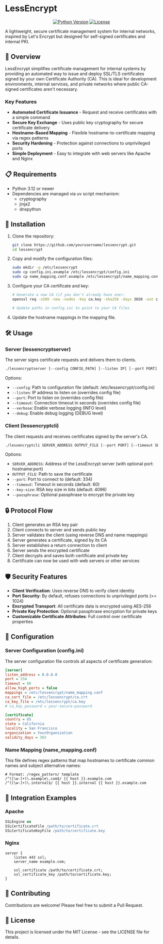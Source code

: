# LessEncrypt

<div align="center">

[![Python Version](https://img.shields.io/badge/python-3.12%2B-blue.svg)](https://www.python.org/downloads/)
[![License](https://img.shields.io/badge/license-MIT-green.svg)](LICENSE)

</div>

A lightweight, secure certificate management system for internal networks, inspired by Let's Encrypt but designed for self-signed certificates and internal PKI.

## 🔑 Overview

LessEncrypt simplifies certificate management for internal systems by providing an automated way to issue and deploy SSL/TLS certificates signed by your own Certificate Authority (CA). This is ideal for development environments, internal services, and private networks where public CA-signed certificates aren't necessary.

### Key Features

- **Automated Certificate Issuance** - Request and receive certificates with a simple command
- **Secure Key Exchange** - Uses public key cryptography for secure certificate delivery
- **Hostname-Based Mapping** - Flexible hostname-to-certificate mapping via regex patterns
- **Security Hardening** - Protection against connections to unprivileged ports
- **Simple Deployment** - Easy to integrate with web servers like Apache and Nginx

## 📋 Requirements

- Python 3.12 or newer
- Dependencies are managed via uv script mechanism:
  - cryptography
  - jinja2
  - dnspython

## 🚀 Installation

1. Clone the repository:
   ```bash
   git clone https://github.com/yourusername/lessencrypt.git
   cd lessencrypt
   ```

2. Copy and modify the configuration files:
   ```bash
   sudo mkdir -p /etc/lessencrypt
   sudo cp config.ini.example /etc/lessencrypt/config.ini
   sudo cp name_mapping.conf.example /etc/lessencrypt/name_mapping.conf
   ```

3. Configure your CA certificate and key:
   ```bash
   # Generate a new CA (if you don't already have one):
   openssl req -x509 -new -nodes -key ca.key -sha256 -days 3650 -out ca.crt
   
   # Update paths in config.ini to point to your CA files
   ```

4. Update the hostname mappings in the mapping file.

## 🛠️ Usage

### Server (lessencryptserver)

The server signs certificate requests and delivers them to clients.

```bash
./lessencryptserver [--config CONFIG_PATH] [--listen IP] [--port PORT] [--timeout SECONDS] [--verbose] [--debug]
```

Options:
- `--config`: Path to configuration file (default: /etc/lessencrypt/config.ini)
- `--listen`: IP address to listen on (overrides config file)
- `--port`: Port to listen on (overrides config file)
- `--timeout`: Connection timeout in seconds (overrides config file)
- `--verbose`: Enable verbose logging (INFO level)
- `--debug`: Enable debug logging (DEBUG level)

### Client (lessencryptcli)

The client requests and receives certificates signed by the server's CA.

```bash
./lessencryptcli SERVER_ADDRESS OUTPUT_FILE [--port PORT] [--timeout SECONDS] [--key-size BITS] [--passphrase PASSPHRASE]
```

Options:
- `SERVER_ADDRESS`: Address of the LessEncrypt server (with optional port: hostname:port)
- `OUTPUT_FILE`: Path to save the certificate
- `--port`: Port to connect to (default: 334)
- `--timeout`: Timeout in seconds (default: 60)
- `--key-size`: RSA key size in bits (default: 4096)
- `--passphrase`: Optional passphrase to encrypt the private key

## 🔒 Protocol Flow

1. Client generates an RSA key pair
2. Client connects to server and sends public key
3. Server validates the client (using reverse DNS and name mappings)
4. Server generates a certificate, signed by its CA
5. Server establishes a return connection to client
6. Server sends the encrypted certificate
7. Client decrypts and saves both certificate and private key
8. Certificate can now be used with web servers or other services

## 🛡️ Security Features

- **Client Verification**: Uses reverse DNS to verify client identity
- **Port Security**: By default, refuses connections to unprivileged ports (>= 1024)
- **Encrypted Transport**: All certificate data is encrypted using AES-256
- **Private Key Protection**: Optional passphrase encryption for private keys
- **Customizable Certificate Attributes**: Full control over certificate properties

## 📝 Configuration

### Server Configuration (config.ini)

The server configuration file controls all aspects of certificate generation:

```ini
[server]
listen_address = 0.0.0.0
port = 334
timeout = 60
allow_high_ports = false
mappings = /etc/lessencrypt/name_mapping.conf
ca_cert_file = /etc/lessencrypt/ca.crt
ca_key_file = /etc/lessencrypt/ca.key
# ca_key_password = your-secure-password

[certificate]
country = US
state = California
locality = San Francisco
organization = YourOrganization
validity_days = 365
```

### Name Mapping (name_mapping.conf)

This file defines regex patterns that map hostnames to certificate common names and subject alternative names:

```
# Format: /regex_pattern/ template
/^([\w-]+)\.example\.com$/ {{ host }}.example.com
/^([\w-]+)\.internal$/ {{ host }}.internal {{ host }}.example.com
```

## 🔄 Integration Examples

### Apache

```apache
SSLEngine on
SSLCertificateFile /path/to/certificate.crt
SSLCertificateKeyFile /path/to/certificate.key
```

### Nginx

```nginx
server {
    listen 443 ssl;
    server_name example.com;
    
    ssl_certificate /path/to/certificate.crt;
    ssl_certificate_key /path/to/certificate.key;
}
```

## 🤝 Contributing

Contributions are welcome! Please feel free to submit a Pull Request.

## 📜 License

This project is licensed under the MIT License - see the LICENSE file for details.
